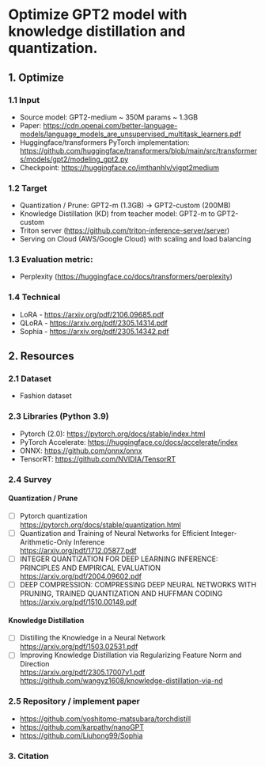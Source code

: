 # Optimize GPT2 model with knowledge distillation and quantization.

## 1. Optimize
### 1.1 Input 
- Source model: GPT2-medium ~ 350M params ~ 1.3GB 
- Paper: https://cdn.openai.com/better-language-models/language_models_are_unsupervised_multitask_learners.pdf 
- Huggingface/transformers PyTorch implementation: https://github.com/huggingface/transformers/blob/main/src/transformers/models/gpt2/modeling_gpt2.py
- Checkpoint: https://huggingface.co/imthanhlv/vigpt2medium

### 1.2 Target
- Quantization / Prune: GPT2-m (1.3GB) -> GPT2-custom (200MB)
- Knowledge Distillation (KD) from teacher model: GPT2-m to GPT2-custom
- Triton server (https://github.com/triton-inference-server/server)
- Serving on Cloud (AWS/Google Cloud) with scaling and load balancing
### 1.3 Evaluation metric:
- Perplexity (https://huggingface.co/docs/transformers/perplexity)

### 1.4 Technical
- LoRA - https://arxiv.org/pdf/2106.09685.pdf
- QLoRA - https://arxiv.org/pdf/2305.14314.pdf
- Sophia - https://arxiv.org/pdf/2305.14342.pdf

## 2. Resources
### 2.1  Dataset
- Fashion dataset
### 2.3 Libraries (Python 3.9)
- Pytorch (2.0): https://pytorch.org/docs/stable/index.html
- PyTorch Accelerate: https://huggingface.co/docs/accelerate/index
- ONNX: https://github.com/onnx/onnx
- TensorRT: https://github.com/NVIDIA/TensorRT

### 2.4 Survey
#### Quantization / Prune
  - [ ] Pytorch quantization \
        https://pytorch.org/docs/stable/quantization.html
  - [ ] Quantization and Training of Neural Networks for Efficient Integer-Arithmetic-Only Inference \
        https://arxiv.org/pdf/1712.05877.pdf
  - [ ] INTEGER QUANTIZATION FOR DEEP LEARNING INFERENCE: PRINCIPLES AND EMPIRICAL EVALUATION \
        https://arxiv.org/pdf/2004.09602.pdf
  - [ ] DEEP COMPRESSION: COMPRESSING DEEP NEURAL NETWORKS WITH PRUNING, TRAINED QUANTIZATION AND HUFFMAN CODING \
        https://arxiv.org/pdf/1510.00149.pdf

#### Knowledge Distillation
  - [ ] Distilling the Knowledge in a Neural Network \
        https://arxiv.org/pdf/1503.02531.pdf
  - [ ] Improving Knowledge Distillation via Regularizing Feature Norm and Direction \
        https://arxiv.org/pdf/2305.17007v1.pdf \
        https://github.com/wangyz1608/knowledge-distillation-via-nd

### 2.5 Repository / implement paper
- https://github.com/yoshitomo-matsubara/torchdistill
- https://github.com/karpathy/nanoGPT
- https://github.com/Liuhong99/Sophia

### 3. Citation
